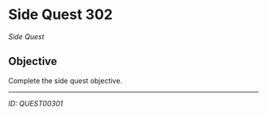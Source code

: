 # Side Quest 302

*Side Quest*

## Objective
Complete the side quest objective.

---
*ID: QUEST00301*